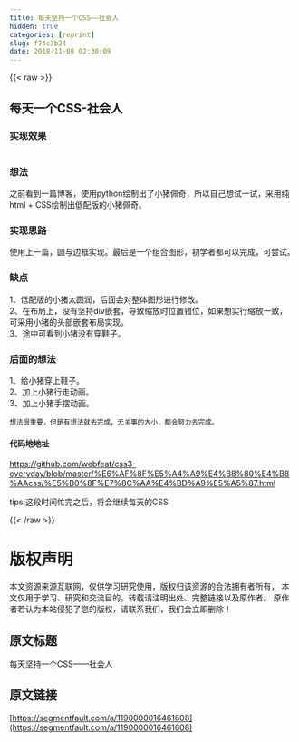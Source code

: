 ```yaml
---
title: 每天坚持一个CSS——社会人
hidden: true
categories: [reprint]
slug: f74c3b24
date: 2018-11-08 02:30:09
---
```


{{< raw >}}
<h2 id="articleHeader0">&#x6BCF;&#x5929;&#x4E00;&#x4E2A;CSS-&#x793E;&#x4F1A;&#x4EBA;</h2><h3 id="articleHeader1">&#x5B9E;&#x73B0;&#x6548;&#x679C;</h3><p><span class="img-wrap"><img data-src="/img/remote/1460000016461611?w=667&amp;h=620" src="https://static.alili.tech/img/remote/1460000016461611?w=667&amp;h=620" alt="" title="" style="cursor:pointer;display:inline"></span></p><h3 id="articleHeader2">&#x60F3;&#x6CD5;</h3><p>&#x4E4B;&#x524D;&#x770B;&#x5230;&#x4E00;&#x7BC7;&#x535A;&#x5BA2;&#xFF0C;&#x4F7F;&#x7528;python&#x7ED8;&#x5236;&#x51FA;&#x4E86;&#x5C0F;&#x732A;&#x4F69;&#x5947;&#xFF0C;&#x6240;&#x4EE5;&#x81EA;&#x5DF1;&#x60F3;&#x8BD5;&#x4E00;&#x8BD5;&#xFF0C;&#x91C7;&#x7528;&#x7EAF;html + CSS&#x7ED8;&#x5236;&#x51FA;&#x4F4E;&#x914D;&#x7248;&#x7684;&#x5C0F;&#x732A;&#x4F69;&#x5947;&#x3002;</p><h3 id="articleHeader3">&#x5B9E;&#x73B0;&#x601D;&#x8DEF;</h3><p>&#x4F7F;&#x7528;&#x4E0A;&#x4E00;&#x7BC7;&#xFF0C;&#x5706;&#x4E0E;&#x8FB9;&#x6846;&#x5B9E;&#x73B0;&#x3002;&#x6700;&#x540E;&#x662F;&#x4E00;&#x4E2A;&#x7EC4;&#x5408;&#x56FE;&#x5F62;&#xFF0C;&#x521D;&#x5B66;&#x8005;&#x90FD;&#x53EF;&#x4EE5;&#x5B8C;&#x6210;&#xFF0C;&#x53EF;&#x5C1D;&#x8BD5;&#x3002;</p><h3 id="articleHeader4">&#x7F3A;&#x70B9;</h3><p>1&#x3001;&#x4F4E;&#x914D;&#x7248;&#x7684;&#x5C0F;&#x732A;&#x592A;&#x5706;&#x6DA6;&#xFF0C;&#x540E;&#x9762;&#x4F1A;&#x5BF9;&#x6574;&#x4F53;&#x56FE;&#x5F62;&#x8FDB;&#x884C;&#x4FEE;&#x6539;&#x3002;<br>2&#x3001;&#x5728;&#x5E03;&#x5C40;&#x4E0A;&#xFF0C;&#x6CA1;&#x6709;&#x575A;&#x6301;div&#x5D4C;&#x5957;&#xFF0C;&#x5BFC;&#x81F4;&#x7F29;&#x653E;&#x65F6;&#x4F4D;&#x7F6E;&#x9519;&#x4F4D;&#xFF0C;&#x5982;&#x679C;&#x60F3;&#x5B9E;&#x884C;&#x7F29;&#x653E;&#x4E00;&#x81F4;&#xFF0C;&#x53EF;&#x91C7;&#x7528;&#x5C0F;&#x732A;&#x7684;&#x5934;&#x90E8;&#x5D4C;&#x5957;&#x5E03;&#x5C40;&#x5B9E;&#x73B0;&#x3002;<br>3&#x3001;&#x9014;&#x4E2D;&#x53EF;&#x770B;&#x5230;&#x5C0F;&#x732A;&#x6CA1;&#x6709;&#x7A7F;&#x978B;&#x5B50;&#x3002;</p><h3 id="articleHeader5">&#x540E;&#x9762;&#x7684;&#x60F3;&#x6CD5;</h3><p>1&#x3001;&#x7ED9;&#x5C0F;&#x732A;&#x7A7F;&#x4E0A;&#x978B;&#x5B50;&#x3002;<br>2&#x3001;&#x52A0;&#x4E0A;&#x5C0F;&#x732A;&#x884C;&#x8D70;&#x52A8;&#x753B;&#x3002;<br>3&#x3001;&#x52A0;&#x4E0A;&#x5C0F;&#x732A;&#x624B;&#x6446;&#x52A8;&#x753B;&#x3002;</p><div class="widget-codetool" style="display:none"><div class="widget-codetool--inner"><span class="selectCode code-tool" data-toggle="tooltip" data-placement="top" title="" data-original-title="&#x5168;&#x9009;"></span> <span type="button" class="copyCode code-tool" data-toggle="tooltip" data-placement="top" data-clipboard-text="&#x60F3;&#x6CD5;&#x5F88;&#x91CD;&#x8981;&#xFF0C;&#x4F46;&#x662F;&#x6709;&#x60F3;&#x6CD5;&#x5C31;&#x53BB;&#x5B8C;&#x6210;&#xFF0C;&#x65E0;&#x5173;&#x4E8B;&#x7684;&#x5927;&#x5C0F;&#xFF0C;&#x90FD;&#x4F1A;&#x52AA;&#x529B;&#x53BB;&#x5B8C;&#x6210;&#x3002;
" title="" data-original-title="&#x590D;&#x5236;"></span> <span type="button" class="saveToNote code-tool" data-toggle="tooltip" data-placement="top" title="" data-original-title="&#x653E;&#x8FDB;&#x7B14;&#x8BB0;"></span></div></div><pre class="hljs"><code>&#x60F3;&#x6CD5;&#x5F88;&#x91CD;&#x8981;&#xFF0C;&#x4F46;&#x662F;&#x6709;&#x60F3;&#x6CD5;&#x5C31;&#x53BB;&#x5B8C;&#x6210;&#xFF0C;&#x65E0;&#x5173;&#x4E8B;&#x7684;&#x5927;&#x5C0F;&#xFF0C;&#x90FD;&#x4F1A;&#x52AA;&#x529B;&#x53BB;&#x5B8C;&#x6210;&#x3002;
</code></pre><h4>&#x4EE3;&#x7801;&#x5730;&#x5730;&#x5740;</h4><p><a href="https://github.com/webfeat/css3-everyday/blob/master/%E6%AF%8F%E5%A4%A9%E4%B8%80%E4%B8%AAcss/%E5%B0%8F%E7%8C%AA%E4%BD%A9%E5%A5%87.html" rel="nofollow noreferrer" target="_blank">https://github.com/webfeat/css3-everyday/blob/master/%E6%AF%8F%E5%A4%A9%E4%B8%80%E4%B8%AAcss/%E5%B0%8F%E7%8C%AA%E4%BD%A9%E5%A5%87.html</a></p><p>tips:&#x8FD9;&#x6BB5;&#x65F6;&#x95F4;&#x5FD9;&#x5B8C;&#x4E4B;&#x540E;&#xFF0C;&#x5C06;&#x4F1A;&#x7EE7;&#x7EED;&#x6BCF;&#x5929;&#x7684;CSS</p>
{{< /raw >}}

# 版权声明
本文资源来源互联网，仅供学习研究使用，版权归该资源的合法拥有者所有，
本文仅用于学习、研究和交流目的。转载请注明出处、完整链接以及原作者。
原作者若认为本站侵犯了您的版权，请联系我们，我们会立即删除！

## 原文标题
每天坚持一个CSS——社会人

## 原文链接
[https://segmentfault.com/a/1190000016461608](https://segmentfault.com/a/1190000016461608)

